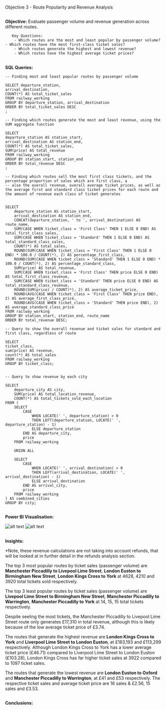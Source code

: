Objective 3 - Route Popularity and Revenue Analysis
##
**Objective:** Evaluate passenger volume and revenue generation across different routes.

       Key Questions:
        - Which routes are the most and least popular by passenger volume?
	- Which routes have the most first-class ticket sales?
        - Which routes generate the highest and lowest revenue?
        - Which routes have the highest average ticket prices?

##
**SQL Queries:** 

```
-- Finding most and least popular routes by passenger volume

SELECT departure_station,
arrival_destination,
COUNT(*) AS total_ticket_sales
FROM railway_working
GROUP BY departure_station, arrival_destination
ORDER BY total_ticket_sales DESC
;
```

```
-- Finding which routes generate the most and least revenue, using the SUM aggregate function

SELECT 
departure_station AS station_start, 
arrival_destination AS station_end,
COUNT(*) AS total_ticket_sales,
SUM(price) AS total_revenue
FROM railway_working
GROUP BY station_start, station_end
ORDER BY total_revenue DESC
;
```

```
-- Finding which routes sell the most first class tickets, and the percentage proportion of sales which are first class, a
-- also the overall revenue, overall average ticket prices, as well as the average first and standard class ticket prices for each route and the amount of revenue each class of ticket generates


SELECT
	departure_station AS station_start,
	arrival_destination AS station_end,
	CONCAT(departure_station, ' to ', arrival_destination) AS route_name,
	SUM(CASE WHEN ticket_class = 'First Class' THEN 1 ELSE 0 END) AS total_first_class_sales,
	SUM(CASE WHEN ticket_class = 'Standard' THEN 1 ELSE 0 END) AS total_standard_class_sales,
	COUNT(*) AS total_sales,
	ROUND(SUM(CASE WHEN ticket_class = 'First Class' THEN 1 ELSE 0 END) * 100.0 / COUNT(*), 2) AS percentage_first_class,
	ROUND(SUM(CASE WHEN ticket_class = 'Standard' THEN 1 ELSE 0 END) * 100.0 / COUNT(*), 2) AS percentage_standard_class,
	SUM(price) AS total_revenue,
	SUM(CASE WHEN ticket_class = 'First Class' THEN price ELSE 0 END) AS total_first_class_revenue,
	SUM(CASE WHEN ticket_class = 'Standard' THEN price ELSE 0 END) AS total_standard_class_revenue,
	ROUND(SUM(price) / COUNT(*), 2) AS average_ticket_price,
	ROUND(AVG(CASE WHEN ticket_class = 'First Class' THEN price END), 2) AS average_first_class_price,
	ROUND(AVG(CASE WHEN ticket_class = 'Standard' THEN price END), 2) AS average_standard_class_price
FROM railway_working
GROUP BY station_start, station_end, route_name
ORDER BY total_revenue DESC;
```


```
-- Query to show the overall revenue and ticket sales for standard and first class, regardless of route

SELECT
ticket_class,
sum(price) AS revenue,
count(*) AS total_sales
FROM railway_working
GROUP BY ticket_class;

```

```

-- Query to show revenue by each city

SELECT 
    departure_city AS city,
    SUM(price) AS total_location_revenue,
    COUNT(*) AS total_tickets_sold_each_location
FROM (
    SELECT 
        CASE 
            WHEN LOCATE(' ', departure_station) > 0 
            THEN LEFT(departure_station, LOCATE(' ', departure_station) - 1)
            ELSE departure_station
        END AS departure_city,
        price
    FROM railway_working

    UNION ALL

    SELECT 
        CASE 
            WHEN LOCATE(' ', arrival_destination) > 0 
            THEN LEFT(arrival_destination, LOCATE(' ', arrival_destination) - 1)
            ELSE arrival_destination
        END AS arrival_city,
        price
    FROM railway_working
) AS combined_cities
GROUP BY city;

```

##
**Power BI Visualisation:**

![alt text](https://github.com/tomredfern24/UK-Rail-Ticket-Sales-Analysis-SQL-PowerBI/blob/main/Visualisations/3.%20Route%20Popularity%20and%20Revenue%20Generation%20Analysis%20Dasboard.png)
![alt text](https://github.com/tomredfern24/UK-Rail-Ticket-Sales-Analysis-SQL-PowerBI/blob/main/Visualisations/3b.%20Revenue%20and%20Journeys%20by%20City.png)
##
**Insights:**

*Note, these revenue calculations are not taking into account refunds, that will be looked at in further detail in the refunds analysis section.

The top 3 most popular routes by ticket sales (passenger volume) are **Manchester Piccadilly to Livepool Lime Street**, **London Euston to Birmingham New Street**, **London Kings Cross to York** at 4628, 4210 and 3920 total tickets sold respectively.

The top 3 least popular routes by ticket sales (passenger volume) are **Livepool Lime Street to Birmingham New Street**, **Manchester Piccadilly to Warrington**, **Manchester Piccadilly to York** at 14, 15, 15 total tickets respectively.

Despite seeling the most tickets, the Manchester Piccadilly to Livepool Lime Street route only generates £17,310 in total revenue, although this is likely because of the low average ticket price of £3.74.

The routes that generate the highest revenue are **London Kings Cross to York** and **Liverpool Lime Street to London Euston**, at £183,193 and £113,299 respectively. Although London Kings Cross to York has a lower average ticket price (£46.71) compared to Liverpool Lime Street to London Euston (£103.28), London Kings Cross has far higher ticket sales at 3922 compared to 1097 ticket sales.


The routes that generate the lowest revenue are **London Euston to Oxford** and **Manchester Piccadilly to Warrington**, at £41 and £53 respectively. The respective ticket sales and average ticket price are 16 sales & £2.56, 15 sales and £3.53.

##
**Conclusions:**
